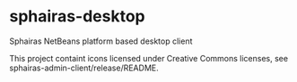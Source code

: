 # sphairas-desktop
Sphairas NetBeans platform based desktop client







This project containt icons licensed under Creative Commons licenses, see sphairas-admin-client/release/README.
